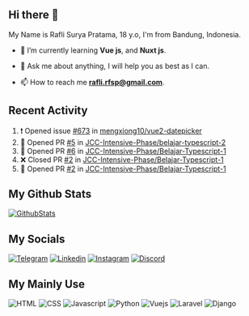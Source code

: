 ## Hi there 👋

My Name is Rafli Surya Pratama, 18 y.o, I'm from Bandung, Indonesia.

<!-- - 🔭 I’m currently working as a freelancer. -->

- 🌱 I’m currently learning **Vue js**, and **Nuxt js**.

- 💬 Ask me about anything, I will help you as best as I can.

- 📫 How to reach me **rafli.rfsp@gmail.com**.

## Recent Activity

<!--START_SECTION:activity-->
1. ❗️ Opened issue [#673](https://github.com/mengxiong10/vue2-datepicker/issues/673) in [mengxiong10/vue2-datepicker](https://github.com/mengxiong10/vue2-datepicker)
2. 💪 Opened PR [#5](https://github.com/JCC-Intensive-Phase/belajar-typescript-2/pull/5) in [JCC-Intensive-Phase/belajar-typescript-2](https://github.com/JCC-Intensive-Phase/belajar-typescript-2)
3. 💪 Opened PR [#6](https://github.com/JCC-Intensive-Phase/Belajar-Typescript-1/pull/6) in [JCC-Intensive-Phase/Belajar-Typescript-1](https://github.com/JCC-Intensive-Phase/Belajar-Typescript-1)
4. ❌ Closed PR [#2](https://github.com/JCC-Intensive-Phase/Belajar-Typescript-1/pull/2) in [JCC-Intensive-Phase/Belajar-Typescript-1](https://github.com/JCC-Intensive-Phase/Belajar-Typescript-1)
5. 💪 Opened PR [#2](https://github.com/JCC-Intensive-Phase/Belajar-Typescript-1/pull/2) in [JCC-Intensive-Phase/Belajar-Typescript-1](https://github.com/JCC-Intensive-Phase/Belajar-Typescript-1)
<!--END_SECTION:activity-->


## My Github Stats

[![GithubStats](https://github-readme-stats.vercel.app/api?username=rsurya99&show_icons=true&theme=tokyonight)](https://github.com/rsurya99)

## My Socials

[![Telegram](https://img.shields.io/badge/Telegram-2CA5E0?style=for-the-badge&logo=telegram&logoColor=white)](https://t.me/Rsurya99)
[![Linkedin](https://img.shields.io/badge/LinkedIn-0077B5?style=for-the-badge&logo=linkedin&logoColor=white)](https://www.linkedin.com/in/rafli-surya-pratama-606962220)
[![Instagram](https://img.shields.io/badge/Instagram-E4405F?style=for-the-badge&logo=instagram&logoColor=white)](https://www.instagram.com/rsurya99/)
[![Discord](https://img.shields.io/badge/Discord-7289DA?style=for-the-badge&logo=discord&logoColor=white)](https://discordapp.com/users/438594052514906112/)

## My Mainly Use

![HTML](https://img.shields.io/badge/HTML5-E34F26?style=for-the-badge&logo=html5&logoColor=white)
![CSS](https://img.shields.io/badge/CSS3-1572B6?style=for-the-badge&logo=css3&logoColor=white)
![Javascript](https://img.shields.io/badge/JavaScript-323330?style=for-the-badge&logo=javascript&logoColor=F7DF1E)
![Python](https://img.shields.io/badge/Python-3776AB?style=for-the-badge&logo=python&logoColor=white)
![Vuejs](https://img.shields.io/badge/Vue.js-35495E?style=for-the-badge&logo=vuedotjs&logoColor=4FC08D)
![Laravel](https://img.shields.io/badge/Laravel-FF2D20?style=for-the-badge&logo=laravel&logoColor=white)
![Django](https://img.shields.io/badge/Django-092E20?style=for-the-badge&logo=django&logoColor=white)

